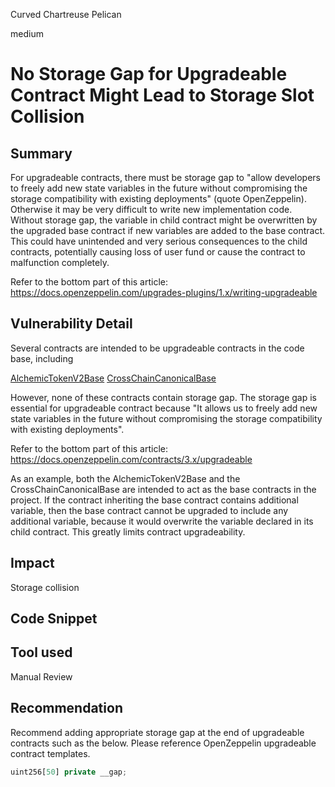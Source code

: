 Curved Chartreuse Pelican

medium

# No Storage Gap for Upgradeable Contract Might Lead to Storage Slot Collision

## Summary
For upgradeable contracts, there must be storage gap to "allow developers to freely add new state variables in the future without compromising the storage compatibility with existing deployments" (quote OpenZeppelin). Otherwise it may be very difficult to write new implementation code. Without storage gap, the variable in child contract might be overwritten by the upgraded base contract if new variables are added to the base contract. This could have unintended and very serious consequences to the child contracts, potentially causing loss of user fund or cause the contract to malfunction completely.

Refer to the bottom part of this article: https://docs.openzeppelin.com/upgrades-plugins/1.x/writing-upgradeable

## Vulnerability Detail
Several contracts are intended to be upgradeable contracts in the code base, including

[AlchemicTokenV2Base](https://github.com/sherlock-audit/2024-04-alchemix/blob/main/v2-foundry/src/AlchemicTokenV2Base.sol#L20)
[CrossChainCanonicalBase](https://github.com/sherlock-audit/2024-04-alchemix/blob/main/v2-foundry/src/CrossChainCanonicalBase.sol#L12)

However, none of these contracts contain storage gap. The storage gap is essential for upgradeable contract because "It allows us to freely add new state variables in the future without compromising the storage compatibility with existing deployments". 

Refer to the bottom part of this article: https://docs.openzeppelin.com/contracts/3.x/upgradeable

As an example, both the AlchemicTokenV2Base and the CrossChainCanonicalBase are intended to act as the base contracts in the project. If the contract inheriting the base contract contains additional variable, then the base contract cannot be upgraded to include any additional variable, because it would overwrite the variable declared in its child contract. This greatly limits contract upgradeability.

## Impact
Storage collision

## Code Snippet

## Tool used

Manual Review

## Recommendation
Recommend adding appropriate storage gap at the end of upgradeable contracts such as the below. Please reference OpenZeppelin upgradeable contract templates.

```javascript
uint256[50] private __gap;
```